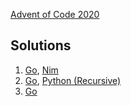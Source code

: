 [Advent of Code 2020](https://adventofcode.com/2020)

## Solutions

1. [Go](https://github.com/alex-schaaf/adventofcode2020/blob/main/day1/main.go), [Nim](https://github.com/alex-schaaf/adventofcode2020/blob/main/day1/main.nim)
2. [Go](https://github.com/alex-schaaf/adventofcode2020/blob/main/day2/main.go), [Python (Recursive)](https://github.com/alex-schaaf/adventofcode2020/blob/main/day2/python/main.py)
3. [Go](https://github.com/alex-schaaf/adventofcode2020/blob/main/day3/main.go)